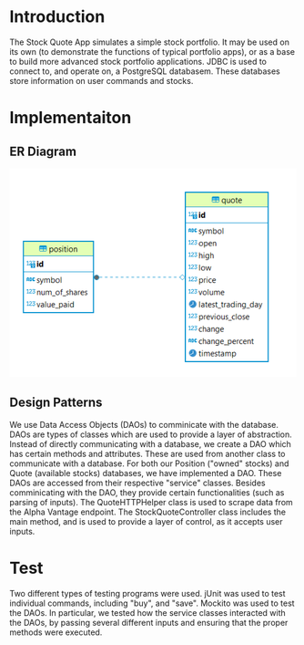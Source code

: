 # Introduction
The Stock Quote App simulates a simple stock portfolio. It may be used on its own (to demonstrate the functions of typical portfolio apps), or as a base to build more advanced stock portfolio applications. JDBC is used to connect to, and operate on, a PostgreSQL databasem. These databases store information on user commands and stocks.

# Implementaiton
## ER Diagram
![ER diagram: ](src\main\resources\Diagram.png)

## Design Patterns
We use Data Access Objects (DAOs) to comminicate with the database. DAOs are types of classes which are used to provide a layer of abstraction. Instead of directly communicating with a database, we create a DAO which has certain methods and attributes. These are used from another class to communicate with a database. For both our Position ("owned" stocks) and Quote (available stocks) databases, we have implemented a DAO. These DAOs are accessed from their respective "service" classes. Besides comminicating with the DAO, they provide certain functionalities (such as parsing of inputs). The QuoteHTTPHelper class is used to scrape data from the Alpha Vantage endpoint. The StockQuoteController class includes the main method, and is used to provide a layer of control, as it accepts user inputs.
# Test
Two different types of testing programs were used. jUnit was used to test individual commands, including "buy", and "save". Mockito was used to test the DAOs. In particular, we tested how the service classes interacted with the DAOs, by passing several different inputs and ensuring that the proper methods were executed.
